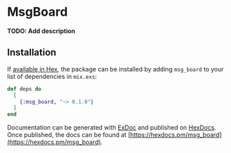# MsgBoard

**TODO: Add description**

## Installation

If [available in Hex](https://hex.pm/docs/publish), the package can be installed
by adding `msg_board` to your list of dependencies in `mix.exs`:

```elixir
def deps do
  [
    {:msg_board, "~> 0.1.0"}
  ]
end
```

Documentation can be generated with [ExDoc](https://github.com/elixir-lang/ex_doc)
and published on [HexDocs](https://hexdocs.pm). Once published, the docs can
be found at [https://hexdocs.pm/msg_board](https://hexdocs.pm/msg_board).

